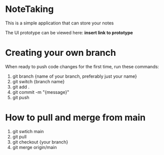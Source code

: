 # NoteTaking
This is a simple application that can store your notes


The UI prototype can be viewed here: ____insert link to prototype____

# Creating your own branch

When ready to push code changes for the first time, run these commands:
1) git branch {name of your branch, preferably just your name}
2) git switch {branch name}
3) git add .
4) git commit -m "{message}"
5) git push

# How to pull and merge from main

1) git swtich main
2) git pull
3) git checkout {your branch}
4) git merge origin/main